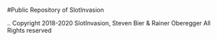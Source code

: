 #Public Repository of SlotInvasion

..  Copyright 2018-2020 SlotInvasion, Steven Bier & Rainer Oberegger
    All Rights reserved


